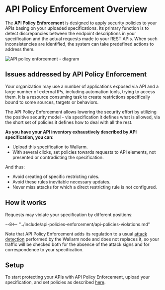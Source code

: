 # API Policy Enforcement Overview

The **API Policy Enforcement** is designed to apply security policies to your APIs basing on your uploaded specifications. Its primary function is to detect discrepancies between the endpoint descriptions in your specification and the actual requests made to your REST APIs. When such inconsistencies are identified, the system can take predefined actions to address them.

![API policy enforcement - diagram](../images/api-policies-enforcement/api-policy-enforcement-diagram.png)

## Issues addressed by API Policy Enforcement

Your organization may use a number of applications exposed via API and a large number of external IPs, including automation tools, trying to access them. It is a resource consuming task to create restrictions specifically bound to some sources, targets or behaviors.

The API Policy Enforcement allows lowering the security effort by utilizing the positive security model - via specification it defines what is allowed, via the short set of policies it defines how to deal with all the rest.

**As you have your API inventory exhaustively described by API specification, you can**:

* Upload this specification to Wallarm.
* With several clicks, set policies towards requests to API elements, not presented or contradicting the specification.

And thus:

* Avoid creating of specific restricting rules.
* Avoid these rules inevitable necessary updates.
* Never miss attacks for which a direct restricting rule is not configured.

## How it works

Requests may violate your specification by different positions:

--8<-- "../include/api-policies-enforcement/api-policies-violations.md"

Note that API Policy Enforcement adds its regulation to a usual [attack detection](../about-wallarm/protecting-against-attacks.md) performed by the Wallarm node and does not replaces it, so your traffic will be checked both for the absence of the attack signs and for correspondence to your specification.

## Setup

To start protecting your APIs with API Policy Enforcement, upload your specification, and set policies as described [here](setup.md).

